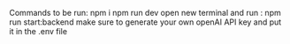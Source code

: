 Commands to be run:
npm i
npm run dev
open new terminal and run : npm run start:backend
make sure to generate your own openAI API key and put it in the .env file
